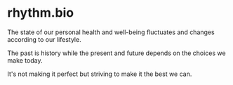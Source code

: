
# rhythm.bio

The state of our personal health and well-being fluctuates and changes according to our lifestyle.

The past is history while the present and future depends on the choices we make today. 

It's not making it perfect but striving to make it the best we can.
